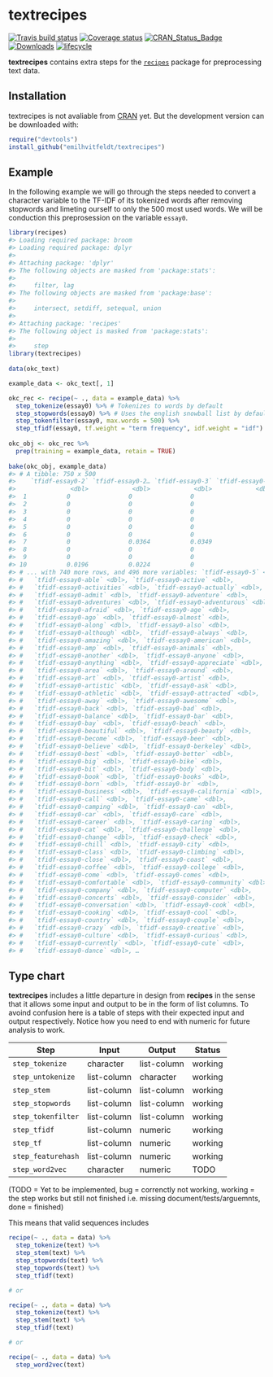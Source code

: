 
<!-- README.md is generated from README.Rmd. Please edit that file -->

# textrecipes

[![Travis build
status](https://travis-ci.org/EmilHvitfeldt/textrecipes.svg?branch=master)](https://travis-ci.org/EmilHvitfeldt/textrecipes)
[![Coverage
status](https://codecov.io/gh/EmilHvitfeldt/textrecipes/branch/master/graph/badge.svg)](https://codecov.io/github/EmilHvitfeldt/textrecipes?branch=master)
[![CRAN\_Status\_Badge](http://www.r-pkg.org/badges/version/textrecipes)](http://cran.r-project.org/web/packages/textrecipes)
[![Downloads](http://cranlogs.r-pkg.org/badges/textrecipes)](http://cran.rstudio.com/package=textrecipes)
[![lifecycle](https://img.shields.io/badge/lifecycle-experimental-orange.svg)](https://www.tidyverse.org/lifecycle/#experimental)

**textrecipes** contains extra steps for the
[`recipes`](http://cran.rstudio.com/package=recipes) package for
preprocessing text data.

## Installation

textrecipes is not avaliable from [CRAN](https://CRAN.R-project.org)
yet. But the development version can be downloaded with:

``` r
require("devtools")
install_github("emilhvitfeldt/textrecipes")
```

## Example

In the following example we will go through the steps needed to convert
a character variable to the TF-IDF of its tokenized words after removing
stopwords and limeting ourself to only the 500 most used words. We will
be conduction this preprosession on the variable `essay0`.

``` r
library(recipes)
#> Loading required package: broom
#> Loading required package: dplyr
#> 
#> Attaching package: 'dplyr'
#> The following objects are masked from 'package:stats':
#> 
#>     filter, lag
#> The following objects are masked from 'package:base':
#> 
#>     intersect, setdiff, setequal, union
#> 
#> Attaching package: 'recipes'
#> The following object is masked from 'package:stats':
#> 
#>     step
library(textrecipes)
 
data(okc_text)

example_data <- okc_text[, 1]

okc_rec <- recipe(~ ., data = example_data) %>%
  step_tokenize(essay0) %>% # Tokenizes to words by default
  step_stopwords(essay0) %>% # Uses the english snowball list by default
  step_tokenfilter(essay0, max.words = 500) %>%
  step_tfidf(essay0, tf.weight = "term frequency", idf.weight = "idf")
   
okc_obj <- okc_rec %>%
  prep(training = example_data, retain = TRUE)
   
bake(okc_obj, example_data)
#> # A tibble: 750 x 500
#>    `tfidf-essay0-2` `tfidf-essay0-2… `tfidf-essay0-3` `tfidf-essay0-4`
#>               <dbl>            <dbl>            <dbl>            <dbl>
#>  1           0                0                0                     0
#>  2           0                0                0                     0
#>  3           0                0                0                     0
#>  4           0                0                0                     0
#>  5           0                0                0                     0
#>  6           0                0                0                     0
#>  7           0                0.0364           0.0349                0
#>  8           0                0                0                     0
#>  9           0                0                0                     0
#> 10           0.0196           0.0224           0                     0
#> # ... with 740 more rows, and 496 more variables: `tfidf-essay0-5` <dbl>,
#> #   `tfidf-essay0-able` <dbl>, `tfidf-essay0-active` <dbl>,
#> #   `tfidf-essay0-activities` <dbl>, `tfidf-essay0-actually` <dbl>,
#> #   `tfidf-essay0-admit` <dbl>, `tfidf-essay0-adventure` <dbl>,
#> #   `tfidf-essay0-adventures` <dbl>, `tfidf-essay0-adventurous` <dbl>,
#> #   `tfidf-essay0-afraid` <dbl>, `tfidf-essay0-age` <dbl>,
#> #   `tfidf-essay0-ago` <dbl>, `tfidf-essay0-almost` <dbl>,
#> #   `tfidf-essay0-along` <dbl>, `tfidf-essay0-also` <dbl>,
#> #   `tfidf-essay0-although` <dbl>, `tfidf-essay0-always` <dbl>,
#> #   `tfidf-essay0-amazing` <dbl>, `tfidf-essay0-american` <dbl>,
#> #   `tfidf-essay0-amp` <dbl>, `tfidf-essay0-animals` <dbl>,
#> #   `tfidf-essay0-another` <dbl>, `tfidf-essay0-anyone` <dbl>,
#> #   `tfidf-essay0-anything` <dbl>, `tfidf-essay0-appreciate` <dbl>,
#> #   `tfidf-essay0-area` <dbl>, `tfidf-essay0-around` <dbl>,
#> #   `tfidf-essay0-art` <dbl>, `tfidf-essay0-artist` <dbl>,
#> #   `tfidf-essay0-artistic` <dbl>, `tfidf-essay0-ask` <dbl>,
#> #   `tfidf-essay0-athletic` <dbl>, `tfidf-essay0-attracted` <dbl>,
#> #   `tfidf-essay0-away` <dbl>, `tfidf-essay0-awesome` <dbl>,
#> #   `tfidf-essay0-back` <dbl>, `tfidf-essay0-bad` <dbl>,
#> #   `tfidf-essay0-balance` <dbl>, `tfidf-essay0-bar` <dbl>,
#> #   `tfidf-essay0-bay` <dbl>, `tfidf-essay0-beach` <dbl>,
#> #   `tfidf-essay0-beautiful` <dbl>, `tfidf-essay0-beauty` <dbl>,
#> #   `tfidf-essay0-become` <dbl>, `tfidf-essay0-beer` <dbl>,
#> #   `tfidf-essay0-believe` <dbl>, `tfidf-essay0-berkeley` <dbl>,
#> #   `tfidf-essay0-best` <dbl>, `tfidf-essay0-better` <dbl>,
#> #   `tfidf-essay0-big` <dbl>, `tfidf-essay0-bike` <dbl>,
#> #   `tfidf-essay0-bit` <dbl>, `tfidf-essay0-body` <dbl>,
#> #   `tfidf-essay0-book` <dbl>, `tfidf-essay0-books` <dbl>,
#> #   `tfidf-essay0-born` <dbl>, `tfidf-essay0-br` <dbl>,
#> #   `tfidf-essay0-business` <dbl>, `tfidf-essay0-california` <dbl>,
#> #   `tfidf-essay0-call` <dbl>, `tfidf-essay0-came` <dbl>,
#> #   `tfidf-essay0-camping` <dbl>, `tfidf-essay0-can` <dbl>,
#> #   `tfidf-essay0-car` <dbl>, `tfidf-essay0-care` <dbl>,
#> #   `tfidf-essay0-career` <dbl>, `tfidf-essay0-caring` <dbl>,
#> #   `tfidf-essay0-cat` <dbl>, `tfidf-essay0-challenge` <dbl>,
#> #   `tfidf-essay0-change` <dbl>, `tfidf-essay0-check` <dbl>,
#> #   `tfidf-essay0-chill` <dbl>, `tfidf-essay0-city` <dbl>,
#> #   `tfidf-essay0-class` <dbl>, `tfidf-essay0-climbing` <dbl>,
#> #   `tfidf-essay0-close` <dbl>, `tfidf-essay0-coast` <dbl>,
#> #   `tfidf-essay0-coffee` <dbl>, `tfidf-essay0-college` <dbl>,
#> #   `tfidf-essay0-come` <dbl>, `tfidf-essay0-comes` <dbl>,
#> #   `tfidf-essay0-comfortable` <dbl>, `tfidf-essay0-community` <dbl>,
#> #   `tfidf-essay0-company` <dbl>, `tfidf-essay0-computer` <dbl>,
#> #   `tfidf-essay0-concerts` <dbl>, `tfidf-essay0-consider` <dbl>,
#> #   `tfidf-essay0-conversation` <dbl>, `tfidf-essay0-cook` <dbl>,
#> #   `tfidf-essay0-cooking` <dbl>, `tfidf-essay0-cool` <dbl>,
#> #   `tfidf-essay0-country` <dbl>, `tfidf-essay0-couple` <dbl>,
#> #   `tfidf-essay0-crazy` <dbl>, `tfidf-essay0-creative` <dbl>,
#> #   `tfidf-essay0-culture` <dbl>, `tfidf-essay0-curious` <dbl>,
#> #   `tfidf-essay0-currently` <dbl>, `tfidf-essay0-cute` <dbl>,
#> #   `tfidf-essay0-dance` <dbl>, …
```

## Type chart

**textrecipes** includes a little departure in design from **recipes**
in the sense that it allows some input and output to be in the form of
list columns. To avoind confusion here is a table of steps with their
expected input and output respectively. Notice how you need to end with
numeric for future analysis to work.

| Step               | Input       | Output      | Status  |
| ------------------ | ----------- | ----------- | ------- |
| `step_tokenize`    | character   | list-column | working |
| `step_untokenize`  | list-column | character   | working |
| `step_stem`        | list-column | list-column | working |
| `step_stopwords`   | list-column | list-column | working |
| `step_tokenfilter` | list-column | list-column | working |
| `step_tfidf`       | list-column | numeric     | working |
| `step_tf`          | list-column | numeric     | working |
| `step_featurehash` | list-column | numeric     | working |
| `step_word2vec`    | character   | numeric     | TODO    |

(TODO = Yet to be implemented, bug = correnctly not working, working =
the step works but still not finished i.e. missing
document/tests/arguemnts, done = finished)

This means that valid sequences includes

``` r
recipe(~ ., data = data) %>%
  step_tokenize(text) %>%
  step_stem(text) %>%
  step_stopwords(text) %>%
  step_topwords(text) %>%
  step_tfidf(text)

# or

recipe(~ ., data = data) %>%
  step_tokenize(text) %>%
  step_stem(text) %>%
  step_tfidf(text)

# or

recipe(~ ., data = data) %>%
  step_word2vec(text)
```
